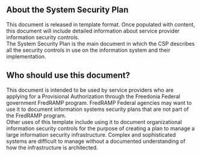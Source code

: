## About the System Security Plan  
This document is released in template format. Once populated with content, this document will include detailed information about service provider information security controls.  
The System Security Plan is the main document in which the CSP describes all the security controls in use on the information system and their implementation.  

## Who should use this document?
This document is intended to be used by service providers who are applying for a Provisional Authorization through the Freedonia Federal government FredRAMP program.  FredRAMP Federal agencies may want to use it to document information systems security plans that are not part of the FredRAMP program.  
Other uses of this template include using it to document organizational information security controls for the purpose of creating a plan to manage a large information security infrastructure.  Complex and sophisticated systems are difficult to manage without a documented understanding of how the infrastructure is architected.  
